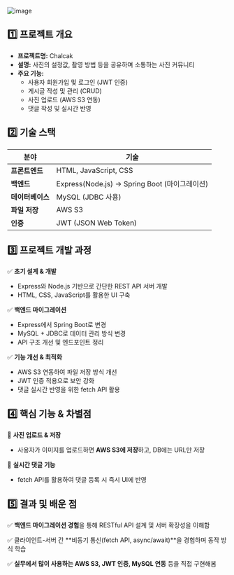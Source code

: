 ![image](https://github.com/user-attachments/assets/d21a0d22-565d-4fbf-aac4-eb5b65449956)

## 1️⃣ **프로젝트 개요**

- **프로젝트명:** Chalcak
- **설명:** 사진의 설정값, 촬영 방법 등을 공유하며 소통하는 사진 커뮤니티
- **주요 기능:**
    - 사용자 회원가입 및 로그인 (JWT 인증)
    - 게시글 작성 및 관리 (CRUD)
    - 사진 업로드 (AWS S3 연동)
    - 댓글 작성 및 실시간 반영

## 2️⃣ **기술 스택**

| 분야 | 기술 |
| --- | --- |
| **프론트엔드** | HTML, JavaScript, CSS |
| **백엔드** | Express(Node.js) → Spring Boot (마이그레이션) |
| **데이터베이스** | MySQL (JDBC 사용) |
| **파일 저장** | AWS S3 |
| **인증** | JWT (JSON Web Token) |

## 3️⃣ **프로젝트 개발 과정**

✅ **초기 설계 & 개발**

- Express와 Node.js 기반으로 간단한 REST API 서버 개발
- HTML, CSS, JavaScript를 활용한 UI 구축

✅ **백엔드 마이그레이션**

- Express에서 Spring Boot로 변경
- MySQL + JDBC로 데이터 관리 방식 변경
- API 구조 개선 및 엔드포인트 정리

✅ **기능 개선 & 최적화**

- AWS S3 연동하여 파일 저장 방식 개선
- JWT 인증 적용으로 보안 강화
- 댓글 실시간 반영을 위한 fetch API 활용

## 4️⃣ **핵심 기능 & 차별점**

🚀 **사진 업로드 & 저장**

- 사용자가 이미지를 업로드하면 **AWS S3에 저장**하고, DB에는 URL만 저장

💬 **실시간 댓글 기능**

- fetch API를 활용하여 댓글 등록 시 즉시 UI에 반영


## 5️⃣ **결과 및 배운 점**

✅ **백엔드 마이그레이션 경험**을 통해 RESTful API 설계 및 서버 확장성을 이해함

✅ 클라이언트-서버 간 **비동기 통신(fetch API, async/await)**을 경험하며 동작 방식 학습

✅ **실무에서 많이 사용하는 AWS S3, JWT 인증, MySQL 연동** 등을 직접 구현해봄
